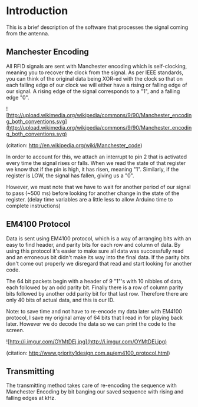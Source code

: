 # Introduction #

This is a brief description of the software that processes the signal coming from the antenna.


## Manchester Encoding ##

All RFID signals are sent with Manchester encoding which is self-clocking, meaning you to recover the clock from the signal. As per IEEE standards, you can think of the original data being XOR-ed with the clock so that on each falling edge of our clock we will either have a rising or falling edge of our signal. A rising edge of the signal corresponds to a "1", and a falling edge "0".

![http://upload.wikimedia.org/wikipedia/commons/9/90/Manchester_encoding_both_conventions.svg](http://upload.wikimedia.org/wikipedia/commons/9/90/Manchester_encoding_both_conventions.svg)

(citation: http://en.wikipedia.org/wiki/Manchester_code)

In order to account for this, we attach an interrupt to pin 2 that is activated every time the signal rises or falls. When we read the state of that register we know that if the pin is high, it has risen, meaning "1". Similarly, if the register is LOW, the signal has fallen, giving us a "0".

However, we must note that we have to wait for another period of our signal to pass (~500 ms) before looking for another change in the state of the register. (delay time variables are a little less to allow Arduino time to complete instructions)


## EM4100 Protocol ##

Data is sent using EM4100 protocol, which is a way of arranging bits with an easy to find header, and parity bits for each row and column of data. By using this protocol it's easier to make sure all data was successfully read and an erroneous bit didn't make its way into the final data. If the parity bits don't come out properly we disregard that read and start looking for another code.

The 64 bit packets begin with a header of 9 "1"'s with 10 nibbles of data, each followed by an odd parity bit. Finally there is a row of column parity bits followed by another odd parity bit for that last row.
Therefore there are only 40 bits of actual data, and this is our ID.

Note: to save time and not have to re-encode my data later with EM4100 protocol, I save my original array of 64 bits that I read in for playing back later. However we do decode the data so we can print the code to the screen.

![http://i.imgur.com/OYMtDEj.jpg](http://i.imgur.com/OYMtDEj.jpg)

(citation: http://www.priority1design.com.au/em4100_protocol.html)

## Transmitting ##

The transmitting method takes care of re-encoding the sequence with Manchester Encoding by bit banging our saved sequence with rising and falling edges at kHz.